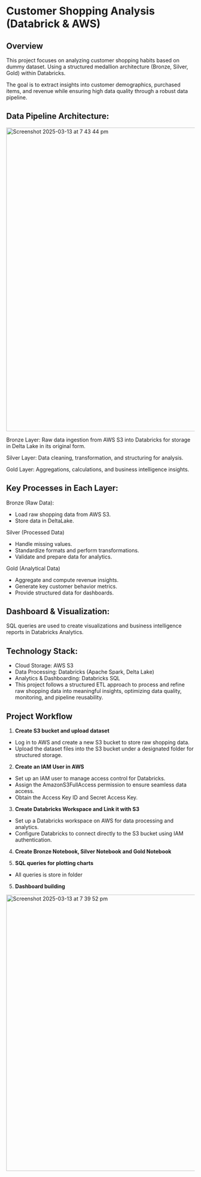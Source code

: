 # Customer Shopping Analysis (Databrick & AWS)

## Overview

This project focuses on analyzing customer shopping habits based on dummy dataset. Using a structured medallion architecture (Bronze, Silver, Gold) within Databricks. 

The goal is to extract insights into customer demographics, purchased items, and revenue while ensuring high data quality through a robust data pipeline.

## Data Pipeline Architecture:


<img width="810" alt="Screenshot 2025-03-13 at 7 43 44 pm" src="https://github.com/user-attachments/assets/b572e0f2-e520-4c5c-91f6-d565a37b4e90" />


Bronze Layer: Raw data ingestion from AWS S3 into Databricks for storage in Delta Lake in its original form.

Silver Layer: Data cleaning, transformation, and structuring for analysis.

Gold Layer: Aggregations, calculations, and business intelligence insights.

## Key Processes in Each Layer:

Bronze (Raw Data):
- Load raw shopping data from AWS S3.
- Store data in DeltaLake.
  
Silver (Processed Data)
- Handle missing values.
- Standardize formats and perform transformations.
- Validate and prepare data for analytics.

Gold (Analytical Data)
- Aggregate and compute revenue insights.
- Generate key customer behavior metrics.
- Provide structured data for dashboards.

  
## Dashboard & Visualization:
SQL queries are used to create visualizations and business intelligence reports in Databricks Analytics.


## Technology Stack:
- Cloud Storage: AWS S3
- Data Processing: Databricks (Apache Spark, Delta Lake)
- Analytics & Dashboarding: Databricks SQL
- This project follows a structured ETL approach to process and refine raw shopping data into meaningful insights, optimizing data quality, monitoring, and pipeline reusability.

## Project Workflow
1. <b>Create S3 bucket and upload dataset</b>
- Log in to AWS and create a new S3 bucket to store raw shopping data.
- Upload the dataset files into the S3 bucket under a designated folder for structured storage.

2. <b> Create an IAM User in AWS</b>
- Set up an IAM user to manage access control for Databricks.
- Assign the AmazonS3FullAccess permission to ensure seamless data access.
- Obtain the Access Key ID and Secret Access Key.

3. <b>Create Databricks Workspace and Link it with S3</b>
- Set up a Databricks workspace on AWS for data processing and analytics.
- Configure Databricks to connect directly to the S3 bucket using IAM authentication.

4. <b>Create Bronze Notebook, Silver Notebook and Gold Notebook</b>

5. <b>SQL queries for plotting charts</b>
- All queries is store in folder

5. <b>Dashboard building</b>
<img width="737" alt="Screenshot 2025-03-13 at 7 39 52 pm" src="https://github.com/user-attachments/assets/7cccb1a2-ae94-48fe-973a-efdf9e881822" />


